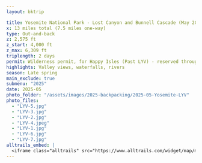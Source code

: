 ```yaml
---
layout: bktrip

title: Yosemite National Park - Lost Canyon and Bunnell Cascade (May 2025)
x: 13 miles total (7.5 miles one-way)
type: Out-and-back
z: 2,575 ft
z_start: 4,000 ft
z_max: 6,309 ft
triplength: 2 days
permit: Wilderness permit, for Happy Isles (Past LYV) - reserved through Recreation.gov
highlights: Valley views, waterfalls, rivers 
season: Late spring
main_exclude: true
submenu: "2025"
date: 2025-05
photo_folder: "/assets/images/2025-backpacking/2025-05-Yosemite-LYV"
photo_files:
  - "LYV-5.jpg"
  - "LYV-3.jpg"
  - "LYV-2.jpg"
  - "LYV-4.jpeg"
  - "LYV-1.jpg"
  - "LYV-6.jpg"
  - "LYV-7.jpg"
alltrails_embed: |
  <iframe class="alltrails" src="https://www.alltrails.com/widget/map/map-may-3-2025-d1942a3?elevationDiagram=false&u=i&sh=0a5lyp" width="100%" height="400" frameborder="0" scrolling="no" marginheight="0" marginwidth="0" title="AllTrails: Trail Guides and Maps for Hiking, Camping, and Running"></iframe>
---
```

